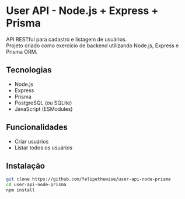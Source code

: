 # User API - Node.js + Express + Prisma

API RESTful para cadastro e listagem de usuários.  
Projeto criado como exercício de backend utilizando Node.js, Express e Prisma ORM.

## Tecnologias
- Node.js
- Express
- Prisma
- PostgreSQL (ou SQLite)
- JavaScript (ESModules)

## Funcionalidades
- Criar usuários
- Listar todos os usuários

## Instalação
```bash
git clone https://github.com/felipethewise/user-api-node-prisma
cd user-api-node-prisma
npm install
